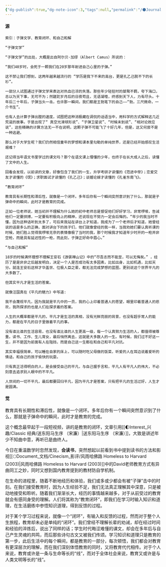 ```yaml
---
{"dg-publish":true,"dg-note-icon":3,"tags":null,"permalink":"/🌑Journal_手札/小记/小记_20240826/","dgPassFrontmatter":true,"noteIcon":3,"created":"2024-08-26T21:43:58.863+08:00","updated":"2024-09-01T11:11:07.713+08:00"}
---
```


#### 源
~~~
索引：子弹文学、教育闭环、和自己和解

“子弹文学”

“子弹文学”的出处，大概是出自阿尔贝·加缪（Albert Camus）所说的：

“我们40岁时，会死于一颗我们在20岁那年射进自己心里的子弹。”

这不禁让我们想到，这两年越来越流行的 “学历是我下不来的高台，更是孔乙己脱不下的长衫”。

一部分人试图通过子弹文学来表达对热血已凉的失落。那些年少轻狂时的桀骜不羁，夸下海口，总以为天下事，无可不为；然蹉跎岁月后的日夜苟且，无语凝噎，终感到天下人，力有尽头。十年后二十年后，子弹当头一击，也许那一瞬间，我们都是王勃笔下的自己——“勃，三尺微命，一介书生”。

也有人去计算子弹出膛的速度，试图把这种消极藏在调侃的话语当中，用科学的方式解释这几近荒诞的故事。于是出现了“ 真空光滑球形说”、“子弹卫星说”、“时候未到说”、“相对论效应说”，这些精确的计算方法无一不在说明，这颗子弹不可能飞了十好几年，但是，这又何尝不是一种逃避。

那么对于大学生呢？我们仍然相信童年的梦想和课本里勾勒的单纯世界，还是已经开始感叹生活艰难？

还记得当年语文书里学过的课文吗？那个在语文课上懵懂的少年，也终于在长大成人之后，读懂了文中的人生。

回看会发现，以前读的文章，好像包含了我们的一生，升学考研才读懂的《范进中举》；恋爱交友才读懂的《氓》；求职面试才读懂的《孔乙己》；谈婚论嫁才读懂的《孔雀东南飞》。

“教育闭环”

教育具有长期性和滞后性，就像是一个闭环。多年后你有一个瞬间突然意识到了什么，那就是子弹命中的瞬间，此时才是教育的完成。

正如一位老师说，她当初并不理解为什么她的初中老师总是督促他们好好学习，非常啰嗦，告诫他们一定要拼搏，一定要有积极向上的精神，还说现在不努力一定会后悔的。“年少的我当时不懂，因为这种话听到太多了，可后来我站在讲台上才知道，我成为了一个老师后才知道，她曾经说的话是多么的正确，面对讲台下的孩子们，他们就像曾经的我一样，当我劝她们要认真听课的时候，她们脸上觉得我啰嗦无奈的表情像极了当时的我，那个时候我才知道年少时开的一枪并非空枪，而是具有延迟性的一枪，而此刻，子弹正好命中眉心。”

“与自己和解”

18岁的时候满怀理想不理解王安石《游褒禅山记》中的“尽吾志而不能至，可以无悔矣。” ，经历了是是非非之后越发明白，决定一个人是否成功有太多因素，比如出身，比如机遇，比如天分。就连王安石这样才华盖世、位极人臣之辈，都无法完成梦想的蓝图，更别说这个世界平凡的大多数了。

但其实平凡才是生活的答案。

就像汪国真在《平凡的魅力》中写道:

我不会蔑视平凡，因为我就是平凡中的一员，我的心上印着普通人的愿望，眼里印着普通人的悲欢，我所探求的也是人们在探求着的答案。

人生的大概率都是平凡的，平凡才是生活的真相，没有光鲜亮丽的背景，也没有超乎常人的能力，都是在平凡的日子里做着平凡的事。

没有谁比谁的生活容易，也没有谁比谁的人生更高一级，每一个认真努力生活的人，都值得被尊重。读书、工作、生儿育女，最后悄然离去，这就是大多数人的一生。有时候，我们过不好这一生，并不是因为前面有人在阻挡，而是自己这一生都在和自己和平凡对抗。

其实幸福很简单，可以睡在自家的床上，可以随时吃父母做的饭菜，听爱的人在耳边说着爱听的情话，和自己的孩子愉快的玩耍。

只有真正活得明白的人，是会接受自己的平凡，与自己握手言和，平凡人有平凡人的伟大，不必刻意去追求别人眼中的不平凡。

人世间的一切不平凡，最后都要回归平凡，因为平凡才是答案，只有把平凡的生活过好，人生才是圆满。
~~~
#### 觉
教育具有长期性和滞后性，就像是一个闭环。多年后你有一个瞬间突然意识到了什么，那就是子弹命中的瞬间，此时才是教育的完成。

这个概念最早起于一段短视频，讲的是教育的闭环，文章引用[[🌓Interest_兴趣/Classic 经典/送东阳马生序 （宋濂）\|送东阳马生序 （宋濂）]]，大致是讲述年少不知曲中意，再听已是曲终人。

今日在重温数学时忽然发现，**会读书**，突然想起以前看到书中提到读书的方法和影视[[🌕Document_文档/Cinecism_影评/风雨哈佛路 Homeless to Harvard (2003)\|风雨哈佛路 Homeless to Harvard (2003)]]中的David老师教育方式有异曲同工之妙，同时又想到国内教育提到的教材防自学机制。

在生命的进程里，随着不断地经历和体验，我们或多或少都会有被“子弹”击中的时刻。在我们接受教育时，因为人生经验不足，我们无法真正理解其中深意，只是被动地接受和聆听。随着我们渐渐长大，经历的事情越来越多，对于从前受过的教育就会有感同身受的理解。人们将其称为“教育闭环”，即我们在学习时输入知识和道理，在生活磨练中参悟知识道理，得到反馈的过程。

对于某个学习过程来说，就像一个“闭环”，有输入和反馈的过程，然而对于整个人生旅程，教育却未必是单纯的“闭环”。我们曾经不理解长辈的劝诫，却在经过时间和经验的淬炼后，说出了同样的话；学生时代晦涩难懂的课文，却会在多年后与自己产生灵魂的共鸣，而后那些诗句古文又被我们传颂。学习知识和道理只是教育的第一步，此后生活中的每个瞬间，都是教育的一部分，每次顿悟，我们都会对教育有更深层次的理解，而在我们深刻体悟教育的同时，又将教育代代相传。对于个人来说，教育或许是一条与生命等长的“线”，而对于全体社会来说，教育又或许是与人类文明等长的“线”。


